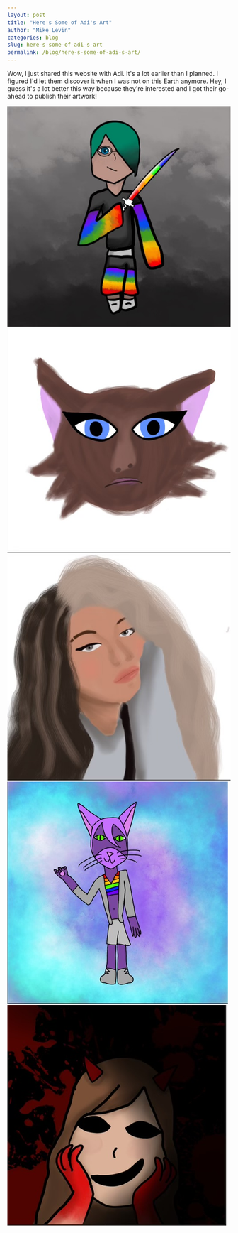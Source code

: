 ```yaml
---
layout: post
title: "Here's Some of Adi's Art"
author: "Mike Levin"
categories: blog
slug: here-s-some-of-adi-s-art
permalink: /blog/here-s-some-of-adi-s-art/
---
```


Wow, I just shared this website with Adi. It's a lot earlier than I planned. I
figured I'd let them discover it when I was not on this Earth anymore. Hey, I
guess it's a lot better this way because they're interested and I got their
go-ahead to publish their artwork!

![1](/assets/images/IMG_4238.jpg)
![2](/assets/images/IMG_4239.jpg)
![3](/assets/images/IMG_4241.jpg)
![4](/assets/images/IMG_4244.jpg)
![5](/assets/images/IMG_4245.jpg)
























